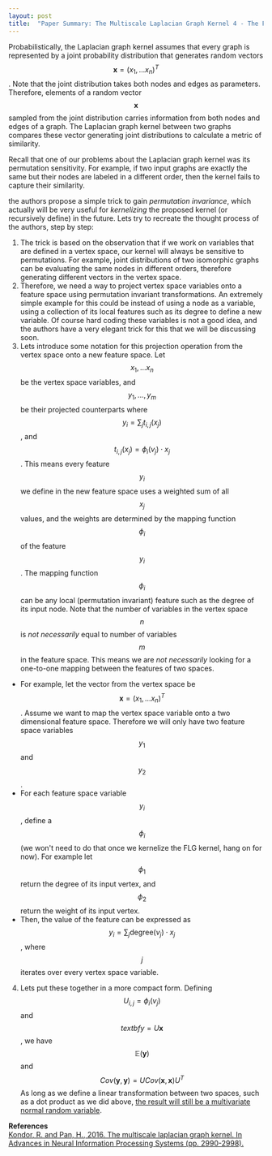 ```yaml
---
layout: post
title:  "Paper Summary: The Multiscale Laplacian Graph Kernel 4 - The Feature Space Laplacian Graph Kernel"
---
```

Probabilistically, the Laplacian graph kernel assumes that every graph is represented by a joint probability distribution that generates random vectors $$\mathbf{x} = (x_1,...x_n)^T$$. Note that the joint distribution takes both nodes and edges as parameters. Therefore, elements of a random vector $$\mathbf{x}$$ sampled from the joint distribution carries information from both nodes and edges of a graph. The Laplacian graph kernel between two graphs compares these vector generating joint distributions to calculate a metric of similarity.

Recall that one of our problems about the Laplacian graph kernel was its permutation sensitivity. For example, if two input graphs are exactly the same but their nodes are labeled in a different order, then the kernel fails to capture their similarity.

the authors propose a simple trick to gain *permutation invariance*, which actually will be very useful for *kernelizing* the proposed kernel (or recursively define) in the future. Lets try to recreate the thought process of the authors, step by step:
1. The trick is based on the observation that if we work on variables that are defined in a vertex space, our kernel will always be sensitive to permutations. For example, joint distributions of two isomorphic graphs can be evaluating the same nodes in different orders, therefore generating different vectors in the vertex space.
2. Therefore, we need a way to project vertex space variables onto a feature space using permutation invariant transformations. An extremely simple example for this could be instead of using a node as a variable, using a collection of its local features such as its degree to define a new variable. Of course hard coding these variables is not a good idea, and the authors have a very elegant trick for this that we will be discussing soon.
3. Lets introduce some notation for this projection operation from the vertex space onto a new feature space. Let $$x_1,...x_n$$ be the vertex space variables, and $$y_1,...,y_m$$ be their projected counterparts where $$y_i = \sum_j t_{i,j}(x_j)$$, and $$t_{i,j}(x_j)=\phi_i(v_j)\cdot x_j$$. This means every feature $$y_i$$ we define in the new feature space uses a weighted sum of all $$x_j$$ values, and the weights are determined by the mapping function $$\phi_i$$ of the feature $$y_i$$. The mapping function $$\phi_i$$ can be any local (permutation invariant) feature such as the degree of its input node. Note that the number of variables in the vertex space $$n$$ is *not necessarily* equal to number of variables $$m$$ in the feature space. This means we are *not necessarily* looking for a one-to-one mapping between the features of two spaces.
- For example, let the vector from the vertex space be $$\mathbf{x} = (x_1,...x_n)^T$$. Assume we want to map the vertex space variable onto a two dimensional feature space. Therefore we will only have two feature space variables $$y_1$$ and $$y_2$$.
- For each feature space variable $$y_i$$, define a $$\phi_i$$ (we won't need to do that once we kernelize the FLG kernel, hang on for now). For example let $$\phi_1$$ return the degree of its input vertex, and $$\phi_2$$ return the weight of its input vertex.
- Then, the value of the feature can be expressed as $$y_i = \sum_j \text{degree}(v_j)\cdot x_j$$, where $$j$$ iterates over every vertex space variable.
4. Lets put these together in a more compact form. Defining $$U_{i,j} = \phi_i(v_j)$$ and $$textbf{y} = U \textbf{x}$$, we have $$\mathbb{E}(\mathbf{y})$$ and $$Cov(\mathbf{y},\mathbf{y}) = U Cov(\mathbf{x},\mathbf{x})U^T$$ As long as we define a linear transformation between two spaces, such as a dot product as we did above, [the result will still be a multivariate normal random variable](http://www.cs.columbia.edu/~liulp/pdf/linear_normal_dist.pdf).





**References**  
[Kondor, R. and Pan, H., 2016. The multiscale laplacian graph kernel. In Advances in Neural Information Processing Systems (pp. 2990-2998).](https://papers.nips.cc/paper/6135-the-multiscale-laplacian-graph-kernel.pdf)
